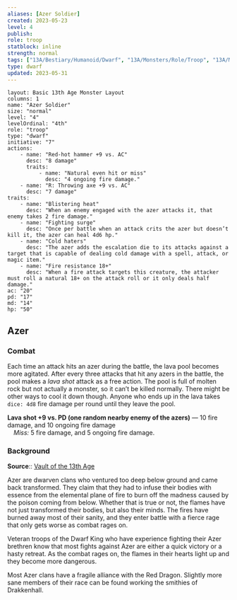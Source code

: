 ```yaml
---
aliases: [Azer Soldier]
created: 2023-05-23
level: 4
publish: 
role: troop
statblock: inline
strength: normal
tags: ["13A/Bestiary/Humanoid/Dwarf", "13A/Monsters/Role/Troop", "13A/Monsters/Factions/Azer"]
type: dwarf
updated: 2023-05-31
---
```


```statblock
layout: Basic 13th Age Monster Layout
columns: 1
name: "Azer Soldier"
size: "normal"
level: "4"
levelOrdinal: "4th"
role: "troop"
type: "dwarf"
initiative: "7"
actions:
    - name: "Red-hot hammer +9 vs. AC"
      desc: "8 damage"
      traits:
          - name: "Natural even hit or miss"
            desc: "4 ongoing fire damage."
    - name: "R: Throwing axe +9 vs. AC"
      desc: "7 damage"
traits:
    - name: "Blistering heat"
      desc: "When an enemy engaged with the azer attacks it, that enemy takes 2 fire damage."
    - name: "Fighting surge"
      desc: "Once per battle when an attack crits the azer but doesn’t kill it, the azer can heal 4d6 hp."
    - name: "Cold haters"
      desc: "The azer adds the escalation die to its attacks against a target that is capable of dealing cold damage with a spell, attack, or magic item."
    - name: "Fire resistance 18+"
      desc: "When a fire attack targets this creature, the attacker must roll a natural 18+ on the attack roll or it only deals half damage."
ac: "20"
pd: "17"
md: "14"
hp: "50"
```

## Azer

### Combat

Each time an attack hits an azer during the battle, the lava pool becomes more agitated. After every three attacks that hit any azers in the battle, the pool makes a *lava shot* attack as a free action. The pool is full of molten rock but not actually a monster, so it can’t be killed normally. There might be other ways to cool it down though. Anyone who ends up in the lava takes `dice: 4d8` fire damage per round until they leave the pool.

**Lava shot +9 vs. PD (one random nearby enemy of the azers)** — 10 fire damage, and 10 ongoing fire damage  
 *Miss:* 5 fire damage, and 5 ongoing fire damage.

### Background

**Source**:: [Vault of the 13th Age](https://13thage.org/index.php/monsters/273-azer)

Azer are dwarven clans who ventured too deep below ground and came back transformed. They claim that they had to infuse their bodies with essence from the elemental plane of fire to burn off the madness caused by the poison coming from below. Whether that is true or not, the flames have not just transformed their bodies, but also their minds. The fires have burned away most of their sanity, and they enter battle with a fierce rage that only gets worse as combat rages on.

Veteran troops of the Dwarf King who have experience fighting their Azer brethren know that most fights against Azer are either a quick victory or a hasty retreat. As the combat rages on, the flames in their hearts light up and they become more dangerous.

Most Azer clans have a fragile alliance with the Red Dragon. Slightly more sane members of their race can be found working the smithies of Drakkenhall.